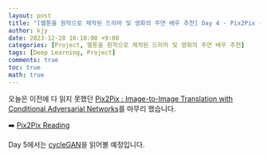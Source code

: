 ```yaml
---
layout: post
title: "[웹툰을 원작으로 제작된 드라마 및 영화의 주연 배우 추천] Day 4 - Pix2Pix 논문 읽기"
author: kjy
date: 2023-12-28 16:10:00 +9:00
categories: [Project, 웹툰을 원작으로 제작된 드라마 및 영화의 주연 배우 추천]
tags: [Deep Learning, Project]
comments: true
toc: true
math: true
---
```


오늘은 이전에 다 읽지 못했던 [Pix2Pix : Image-to-Image Translation with Conditional Adversarial Networks](https://arxiv.org/abs/1611.07004)를 마무리 했습니다.

➡️ [Pix2Pix Reading](https://jjjuuuun.github.io/posts/Paper-Reading-Pix2Pix/)

Day 5에서는 [cycleGAN](https://arxiv.org/abs/1703.10593)을 읽어볼 예정입니다.
